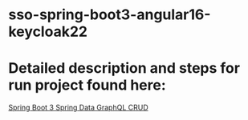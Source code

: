 ﻿# sso-spring-boot3-angular16-keycloak22

# Detailed description and steps for run project found here: 
[Spring Boot 3 Spring Data GraphQL CRUD](https://jarmx.blogspot.com/2023/05/spring-boot-3-spring-data-graphql-crud.html)
